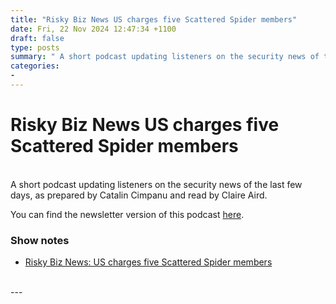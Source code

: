 ```yaml
---
title: "Risky Biz News US charges five Scattered Spider members"
date: Fri, 22 Nov 2024 12:47:34 +1100
draft: false
type: posts
summary: " A short podcast updating listeners on the security news of the last few days, as prepared by Catalin Cimpanu and read by"
categories: 
- 
---
```

# Risky Biz News US charges five Scattered Spider members


<br/>
A short podcast updating listeners on the security news of the last few days, as prepared by Catalin Cimpanu and read by Claire Aird.

You can find the newsletter version of this podcast [here](https://news.risky.biz).

### Show notes

-   [Risky Biz News: US charges five Scattered Spider members](https://news.risky.biz/risky-biz-news-us-charges-five-scattered-spider-members/)

<br/>
---
